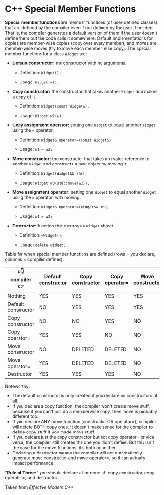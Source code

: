 # C++ Special Member Functions

**Special member functions** are member functions (of user-defined classes) that are defined by the compiler even if not defined by the user if needed. That is, the compiler generates a default version of them if the user doesn't define them but the code calls it somewhere.
Default implementations for copies are member-wise copies (copy over every member), and moves are member-wise moves (try to move each member, else copy).
The special member functions for a class `Widget` are:

* **Default constructor:** the constructor with no arguments.

	- Definition: `Widget();`

	- Usage: `Widget w();`

* **Copy constructor:** the constructor that takes another `Widget` and makes a copy of it.

	- Definition: `Widget(const Widget&);`

	- Usage: `Widget w1(w);`

* **Copy assignment operator:** setting one `Widget` to equal another `Widget` using the `=` operator.

	- Definition: `Widget& operator=(const Widget&)`

	- Usage: `w1 = w2;`

* **Move constructor:** the constructor that takes an rvalue reference to another `Widget` and constructs a new object by moving it.

	- Definition: `Widget(Widget&& rhs);`

	- Usage: `Widget w3(std::move(w2));`

* **Move assignment operator:** setting one `Widget` to equal another `Widget` using the `=` operator, with moving.

	- Definition: `Widget& operator=(Widget&& rhs)`
	
	- Usage: `w1 = w2;`

* **Destructor:** function that destroys a `Widget` object.

	- Definition: `~Widget();`

	- Usage: `delete widget;`



Table for when special member functions are defined (rows = you declare, columns = compiler defines):

|u👇compiler👉        | Default constructor | Copy constructor | Copy operator= | Move constructor | Move operator= | Destructor |
| ------------------- | ------------------- | ---------------- | -------------- | ---------------- | -------------- | ---------- |
| Nothing             | YES                 | YES              | YES            | YES              | YES            | YES        |
| Default constructor | NO                  | YES              | YES            | YES              | YES            | YES        |
| Copy constructor    | NO                  | NO               | YES            | NO               | NO             | YES        |
| Copy operator=      | YES                 | YES              | NO             | NO               | NO             | YES        |
| Move constructor    | NO                  | DELETED          | DELETED        | NO               | NO             | YES        |
| Move operator=      | YES                 | DELETED          | DELETED        | NO               | NO             | YES        |
| Destructor          | YES                 | YES              | YES            | NO               | NO             | NO         |


Noteworthy:

- The default constructor is only created if you declare no constructors at all.
- If you declare a copy function, the compiler won't create move stuff, because if you can't just do a memberwise copy, then move is probably different too.
- If you declare ANY move function (constructor OR operator=), compiler will delete BOTH copy ones. It doesn't make sense for the compiler to define copy stuff if you made move stuff.
- If you delcare just the copy constructor but not copy operator= or vice versa, the compiler still creates the one you didn't define. But this isn't the case for the move functions, it's both or neither.
- Declaring a destructor means the compiler will not automatically generate move constructor and move operator=, so it can actually impact performance.


"**Rule of Three:**" you should declare all or none of: copy constructor, copy operator=, and destructor.

Taken from _Effective Modern C++_
